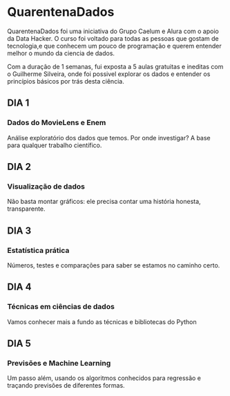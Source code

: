 # QuarentenaDados

QuarentenaDados foi uma iniciativa do Grupo Caelum e Alura com o apoio da Data Hacker. O curso foi voltado para 
todas as pessoas que  gostam de tecnologia,e que conhecem um pouco de programação e querem entender melhor o mundo da ciencia de dados.

Com a duração de 1 semanas, fui exposta a 5 aulas gratuitas e ineditas com o Guilherme Silveira, 
onde foi possivel explorar os dados e entender os princípios básicos por trás desta ciência.

## DIA 1 
### Dados do MovieLens e Enem
Análise exploratório dos dados que temos. Por onde investigar? A base para qualquer trabalho científico.

## DIA 2
### Visualização de dados
Não basta montar gráficos: ele precisa contar uma história honesta, transparente.

## DIA 3
### Estatística prática
Números, testes e comparações para saber se estamos no caminho certo.

## DIA 4
### Técnicas em ciências de dados
Vamos conhecer mais a fundo as técnicas e bibliotecas do Python

## DIA 5
### Previsões e Machine Learning
Um passo além, usando os algoritmos conhecidos para regressão e traçando previsões de diferentes formas.
